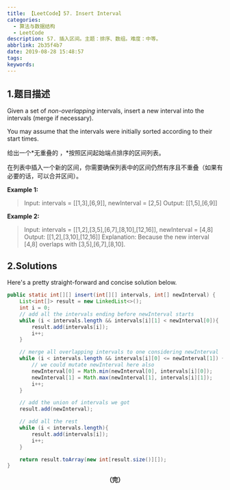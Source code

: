 ```yaml
---
title: 【LeetCode】57. Insert Interval
categories:
  - 算法与数据结构
  - LeetCode
description: 57. 插入区间。主题：排序、数组。难度：中等。
abbrlink: 2b35f4b7
date: 2019-08-28 15:48:57
tags:
keywords:
---
```


## 1.题目描述

Given a set of *non-overlapping* intervals, insert a new interval into the intervals (merge if necessary).

You may assume that the intervals were initially sorted according to their start times.

给出一个*无重叠的 ，*按照区间起始端点排序的区间列表。

在列表中插入一个新的区间，你需要确保列表中的区间仍然有序且不重叠（如果有必要的话，可以合并区间）。

**Example 1:**

> Input: intervals = [[1,3],[6,9]], newInterval = [2,5]
> Output: [[1,5],[6,9]]

**Example 2:**

> Input: intervals = [[1,2],[3,5],[6,7],[8,10],[12,16]], newInterval = [4,8]
> Output: [[1,2],[3,10],[12,16]]
> Explanation: Because the new interval [4,8] overlaps with [3,5],[6,7],[8,10].

## 2.Solutions

Here's a pretty straight-forward and concise solution below.

~~~java
public static int[][] insert(int[][] intervals, int[] newInterval) {
    List<int[]> result = new LinkedList<>();
    int i = 0;
    // add all the intervals ending before newInterval starts
    while (i < intervals.length && intervals[i][1] < newInterval[0]){
        result.add(intervals[i]);
        i++;
    }

    // merge all overlapping intervals to one considering newInterval
    while (i < intervals.length && intervals[i][0] <= newInterval[1]) {
        // we could mutate newInterval here also
        newInterval[0] = Math.min(newInterval[0], intervals[i][0]);
        newInterval[1] = Math.max(newInterval[1], intervals[i][1]);
        i++;
    }

    // add the union of intervals we got
    result.add(newInterval); 

    // add all the rest
    while (i < intervals.length){
        result.add(intervals[i]); 
        i++;
    }

    return result.toArray(new int[result.size()][]);
}
~~~

<center><font style="font-weight:bold">（完）</font></center>
